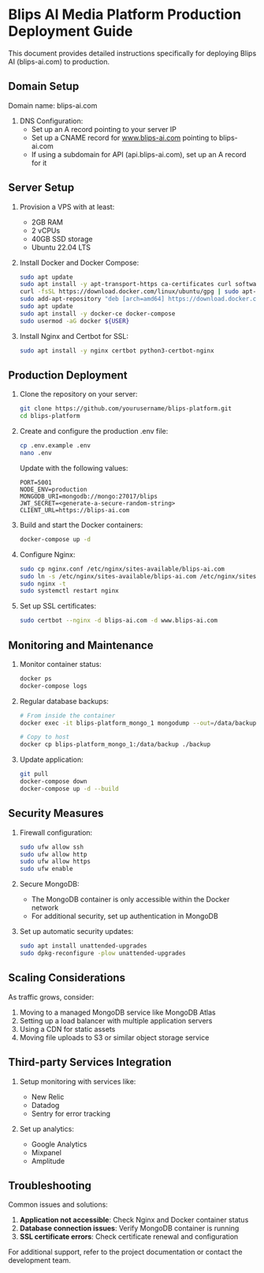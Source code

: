 # Blips AI Media Platform Production Deployment Guide

This document provides detailed instructions specifically for deploying Blips AI (blips-ai.com) to production.

## Domain Setup

Domain name: blips-ai.com

1. DNS Configuration:
   - Set up an A record pointing to your server IP
   - Set up a CNAME record for www.blips-ai.com pointing to blips-ai.com
   - If using a subdomain for API (api.blips-ai.com), set up an A record for it

## Server Setup

1. Provision a VPS with at least:

   - 2GB RAM
   - 2 vCPUs
   - 40GB SSD storage
   - Ubuntu 22.04 LTS

2. Install Docker and Docker Compose:

   ```bash
   sudo apt update
   sudo apt install -y apt-transport-https ca-certificates curl software-properties-common
   curl -fsSL https://download.docker.com/linux/ubuntu/gpg | sudo apt-key add -
   sudo add-apt-repository "deb [arch=amd64] https://download.docker.com/linux/ubuntu $(lsb_release -cs) stable"
   sudo apt update
   sudo apt install -y docker-ce docker-compose
   sudo usermod -aG docker ${USER}
   ```

3. Install Nginx and Certbot for SSL:
   ```bash
   sudo apt install -y nginx certbot python3-certbot-nginx
   ```

## Production Deployment

1. Clone the repository on your server:

   ```bash
   git clone https://github.com/yourusername/blips-platform.git
   cd blips-platform
   ```

2. Create and configure the production .env file:

   ```bash
   cp .env.example .env
   nano .env
   ```

   Update with the following values:

   ```
   PORT=5001
   NODE_ENV=production
   MONGODB_URI=mongodb://mongo:27017/blips
   JWT_SECRET=<generate-a-secure-random-string>
   CLIENT_URL=https://blips-ai.com
   ```

3. Build and start the Docker containers:

   ```bash
   docker-compose up -d
   ```

4. Configure Nginx:

   ```bash
   sudo cp nginx.conf /etc/nginx/sites-available/blips-ai.com
   sudo ln -s /etc/nginx/sites-available/blips-ai.com /etc/nginx/sites-enabled/
   sudo nginx -t
   sudo systemctl restart nginx
   ```

5. Set up SSL certificates:
   ```bash
   sudo certbot --nginx -d blips-ai.com -d www.blips-ai.com
   ```

## Monitoring and Maintenance

1. Monitor container status:

   ```bash
   docker ps
   docker-compose logs
   ```

2. Regular database backups:

   ```bash
   # From inside the container
   docker exec -it blips-platform_mongo_1 mongodump --out=/data/backup

   # Copy to host
   docker cp blips-platform_mongo_1:/data/backup ./backup
   ```

3. Update application:
   ```bash
   git pull
   docker-compose down
   docker-compose up -d --build
   ```

## Security Measures

1. Firewall configuration:

   ```bash
   sudo ufw allow ssh
   sudo ufw allow http
   sudo ufw allow https
   sudo ufw enable
   ```

2. Secure MongoDB:

   - The MongoDB container is only accessible within the Docker network
   - For additional security, set up authentication in MongoDB

3. Set up automatic security updates:
   ```bash
   sudo apt install unattended-upgrades
   sudo dpkg-reconfigure -plow unattended-upgrades
   ```

## Scaling Considerations

As traffic grows, consider:

1. Moving to a managed MongoDB service like MongoDB Atlas
2. Setting up a load balancer with multiple application servers
3. Using a CDN for static assets
4. Moving file uploads to S3 or similar object storage service

## Third-party Services Integration

1. Setup monitoring with services like:

   - New Relic
   - Datadog
   - Sentry for error tracking

2. Set up analytics:
   - Google Analytics
   - Mixpanel
   - Amplitude

## Troubleshooting

Common issues and solutions:

1. **Application not accessible**: Check Nginx and Docker container status
2. **Database connection issues**: Verify MongoDB container is running
3. **SSL certificate errors**: Check certificate renewal and configuration

For additional support, refer to the project documentation or contact the development team.
